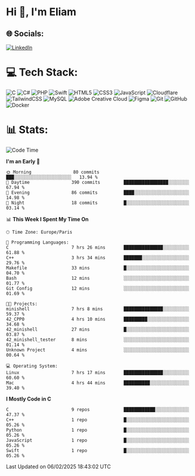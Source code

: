<h1>Hi 👋, I'm Eliam</h1>

## 🌐 Socials:
[![LinkedIn](https://img.shields.io/badge/LinkedIn-%230077B5.svg?logo=linkedin&logoColor=white)](https://www.linkedin.com/in/eliam-detoh/) 

# 💻 Tech Stack:
![C](https://img.shields.io/badge/c-%2300599C.svg?style=for-the-badge&logo=c&logoColor=white) ![C#](https://img.shields.io/badge/c%23-%23239120.svg?style=for-the-badge&logo=csharp&logoColor=white) ![PHP](https://img.shields.io/badge/php-%23777BB4.svg?style=for-the-badge&logo=php&logoColor=white) ![Swift](https://img.shields.io/badge/swift-F54A2A?style=for-the-badge&logo=swift&logoColor=white) ![HTML5](https://img.shields.io/badge/html5-%23E34F26.svg?style=for-the-badge&logo=html5&logoColor=white) ![CSS3](https://img.shields.io/badge/css3-%231572B6.svg?style=for-the-badge&logo=css3&logoColor=white) ![JavaScript](https://img.shields.io/badge/javascript-%23323330.svg?style=for-the-badge&logo=javascript&logoColor=%23F7DF1E) ![Cloudflare](https://img.shields.io/badge/Cloudflare-F38020?style=for-the-badge&logo=Cloudflare&logoColor=white) ![TailwindCSS](https://img.shields.io/badge/tailwindcss-%2338B2AC.svg?style=for-the-badge&logo=tailwind-css&logoColor=white) ![MySQL](https://img.shields.io/badge/mysql-4479A1.svg?style=for-the-badge&logo=mysql&logoColor=white) ![Adobe Creative Cloud](https://img.shields.io/badge/Adobe%20Creative%20Cloud-DA1F26.svg?style=for-the-badge&logo=Adobe%20Creative%20Cloud&logoColor=white) ![Figma](https://img.shields.io/badge/figma-%23F24E1E.svg?style=for-the-badge&logo=figma&logoColor=white) ![Git](https://img.shields.io/badge/git-%23F05033.svg?style=for-the-badge&logo=git&logoColor=white) ![GitHub](https://img.shields.io/badge/github-%23121011.svg?style=for-the-badge&logo=github&logoColor=white) ![Docker](https://img.shields.io/badge/docker-%230db7ed.svg?style=for-the-badge&logo=docker&logoColor=white)

# 📊  Stats:
<!--START_SECTION:waka-->
![Code Time](http://img.shields.io/badge/Code%20Time-146%20hrs%2016%20mins-blue)

**I'm an Early 🐤** 

```text
🌞 Morning                80 commits          ███░░░░░░░░░░░░░░░░░░░░░░   13.94 % 
🌆 Daytime                390 commits         █████████████████░░░░░░░░   67.94 % 
🌃 Evening                86 commits          ████░░░░░░░░░░░░░░░░░░░░░   14.98 % 
🌙 Night                  18 commits          █░░░░░░░░░░░░░░░░░░░░░░░░   03.14 % 
```


📊 **This Week I Spent My Time On** 

```text
🕑︎ Time Zone: Europe/Paris

💬 Programming Languages: 
C                        7 hrs 26 mins       ███████████████░░░░░░░░░░   61.88 % 
C++                      3 hrs 34 mins       ███████░░░░░░░░░░░░░░░░░░   29.76 % 
Makefile                 33 mins             █░░░░░░░░░░░░░░░░░░░░░░░░   04.70 % 
Bash                     12 mins             ░░░░░░░░░░░░░░░░░░░░░░░░░   01.77 % 
Git Config               12 mins             ░░░░░░░░░░░░░░░░░░░░░░░░░   01.69 % 

🐱‍💻 Projects: 
minishell                7 hrs 8 mins        ███████████████░░░░░░░░░░   59.37 % 
42_CPP0                  4 hrs 10 mins       █████████░░░░░░░░░░░░░░░░   34.68 % 
42_minishell             27 mins             █░░░░░░░░░░░░░░░░░░░░░░░░   03.87 % 
42_minishell_tester      8 mins              ░░░░░░░░░░░░░░░░░░░░░░░░░   01.14 % 
Unknown Project          4 mins              ░░░░░░░░░░░░░░░░░░░░░░░░░   00.64 % 

💻 Operating System: 
Linux                    7 hrs 17 mins       ███████████████░░░░░░░░░░   60.60 % 
Mac                      4 hrs 44 mins       ██████████░░░░░░░░░░░░░░░   39.40 % 
```

**I Mostly Code in C** 

```text
C                        9 repos             ████████████░░░░░░░░░░░░░   47.37 % 
C++                      1 repo              █░░░░░░░░░░░░░░░░░░░░░░░░   05.26 % 
Python                   1 repo              █░░░░░░░░░░░░░░░░░░░░░░░░   05.26 % 
JavaScript               1 repo              █░░░░░░░░░░░░░░░░░░░░░░░░   05.26 % 
Swift                    1 repo              █░░░░░░░░░░░░░░░░░░░░░░░░   05.26 % 
```




 Last Updated on 06/02/2025 18:43:02 UTC
<!--END_SECTION:waka-->
